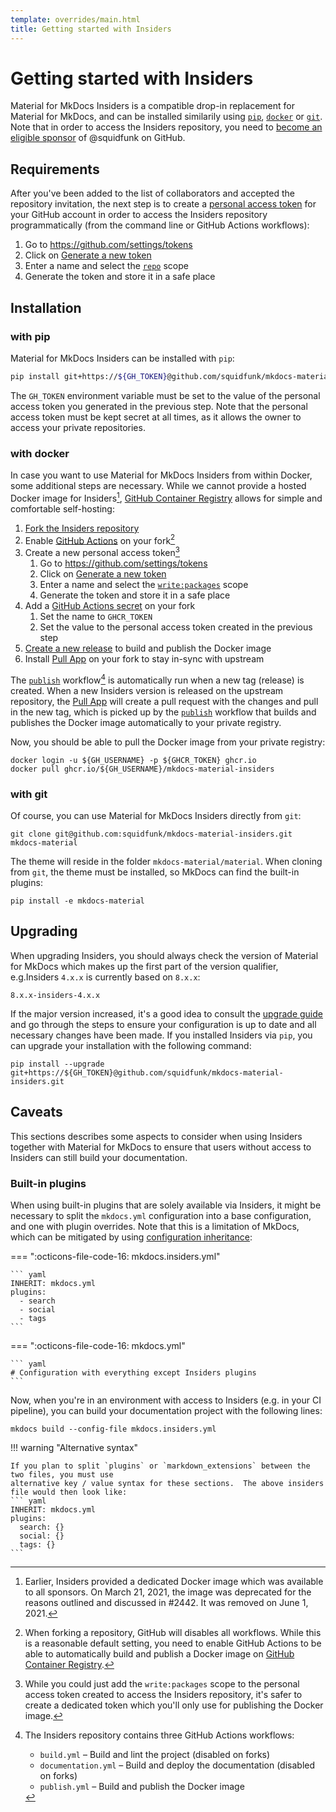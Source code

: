 ```yaml
---
template: overrides/main.html
title: Getting started with Insiders
---
```


# Getting started with Insiders

Material for MkDocs Insiders is a compatible drop-in replacement for Material
for MkDocs, and can be installed similarily using [`pip`][pip],
[`docker`][docker] or [`git`][git]. Note that in order to access the Insiders 
repository, you need to [become an eligible sponsor] of @squidfunk on GitHub.

  [pip]: #with-pip
  [docker]: #with-docker
  [git]: #with-git
  [become an eligible sponsor]: index.md#how-to-become-a-sponsor

## Requirements

After you've been added to the list of collaborators and accepted the
repository invitation, the next step is to create a [personal access token] for
your GitHub account in order to access the Insiders repository programmatically 
(from the command line or GitHub Actions workflows):

1.  Go to https://github.com/settings/tokens
2.  Click on [Generate a new token]
3.  Enter a name and select the [`repo`][scopes] scope
4.  Generate the token and store it in a safe place

  [personal access token]: https://docs.github.com/en/github/authenticating-to-github/creating-a-personal-access-token
  [Generate a new token]: https://github.com/settings/tokens/new
  [scopes]: https://docs.github.com/en/developers/apps/scopes-for-oauth-apps#available-scopes

## Installation

### with pip

Material for MkDocs Insiders can be installed with `pip`:

``` sh
pip install git+https://${GH_TOKEN}@github.com/squidfunk/mkdocs-material-insiders.git
```

The `GH_TOKEN` environment variable must be set to the value of the personal
access token you generated in the previous step. Note that the personal access
token must be kept secret at all times, as it allows the owner to access your
private repositories.

### with docker

In case you want to use Material for MkDocs Insiders from within Docker, some
additional steps are necessary. While we cannot provide a hosted Docker image
for Insiders[^2], [GitHub Container Registry] allows for simple and
comfortable self-hosting:

1.  [Fork the Insiders repository]
2.  Enable [GitHub Actions] on your fork[^3]
3.  Create a new personal access token[^4]
    1.  Go to https://github.com/settings/tokens
    2.  Click on [Generate a new token]
    3.  Enter a name and select the [`write:packages`][scopes] scope
    4.  Generate the token and store it in a safe place
4.  Add a [GitHub Actions secret] on your fork
    1.  Set the name to `GHCR_TOKEN`
    2.  Set the value to the personal access token created in the previous step
5.  [Create a new release] to build and publish the Docker image
6.  Install [Pull App] on your fork to stay in-sync with upstream

The [`publish`][publish] workflow[^5] is automatically run when a new tag
(release) is created. When a new Insiders version is released on the upstream 
repository, the [Pull App] will create a pull request with the changes and
pull in the new tag, which is picked up by the [`publish`][publish] workflow
that builds and publishes the Docker image automatically to your private
registry.

Now, you should be able to pull the Docker image from your private registry:

```
docker login -u ${GH_USERNAME} -p ${GHCR_TOKEN} ghcr.io
docker pull ghcr.io/${GH_USERNAME}/mkdocs-material-insiders
```

  [^2]:
    Earlier, Insiders provided a dedicated Docker image which was available to
    all sponsors. On March 21, 2021, the image was deprecated for the reasons
    outlined and discussed in #2442. It was removed on June 1, 2021.

  [^3]:
    When forking a repository, GitHub will disables all workflows. While this
    is a reasonable default setting, you need to enable GitHub Actions to be
    able to automatically build and publish a Docker image on
    [GitHub Container Registry].

  [^4]:
    While you could just add the `write:packages` scope to the personal access
    token created to access the Insiders repository, it's safer to create a
    dedicated token which you'll only use for publishing the Docker image.

  [^5]:
    The Insiders repository contains three GitHub Actions workflows:

    - `build.yml` – Build and lint the project (disabled on forks)
    - `documentation.yml` – Build and deploy the documentation (disabled on forks)
    - `publish.yml` – Build and publish the Docker image

### with git

Of course, you can use Material for MkDocs Insiders directly from `git`:

```
git clone git@github.com:squidfunk/mkdocs-material-insiders.git mkdocs-material
```

The theme will reside in the folder `mkdocs-material/material`. When cloning
from `git`, the theme must be installed, so MkDocs can find the built-in
plugins:

```
pip install -e mkdocs-material
```

  [GitHub Container Registry]: https://docs.github.com/en/packages/guides/about-github-container-registry
  [Fork the Insiders repository]: https://github.com/squidfunk/mkdocs-material-insiders/fork
  [GitHub Actions]: https://docs.github.com/en/github/administering-a-repository/disabling-or-limiting-github-actions-for-a-repository
  [packages scope]: https://docs.github.com/en/developers/apps/scopes-for-oauth-apps#available-scopes
  [GitHub Actions secret]: https://docs.github.com/en/actions/reference/encrypted-secrets#creating-encrypted-secrets-for-a-repository
  [Create a new release]: https://docs.github.com/en/github/administering-a-repository/managing-releases-in-a-repository#creating-a-release
  [Pull App]: https://github.com/apps/pull
  [publish]: https://github.com/squidfunk/mkdocs-material-insiders/blob/master/.github/workflows/publish.yml

## Upgrading

When upgrading Insiders, you should always check the version of Material for
MkDocs which makes up the first part of the version qualifier, e.g.Insiders
`4.x.x` is currently based on `8.x.x`:

```
8.x.x-insiders-4.x.x
```

If the major version increased, it's a good idea to consult the [upgrade
guide] and go through the steps to ensure your configuration is up to date and
all necessary changes have been made. If you installed Insiders via `pip`, you
can upgrade your installation with the following command:

```
pip install --upgrade git+https://${GH_TOKEN}@github.com/squidfunk/mkdocs-material-insiders.git
```

  [upgrade guide]: ../upgrade.md

## Caveats

This sections describes some aspects to consider when using Insiders together
with Material for MkDocs to ensure that users without access to Insiders can
still build your documentation.

### Built-in plugins

When using built-in plugins that are solely available via Insiders, it might be 
necessary to split the `mkdocs.yml` configuration into a base configuration, and
one with plugin overrides. Note that this is a limitation of MkDocs, which can
be mitigated by using [configuration inheritance]:

=== ":octicons-file-code-16: mkdocs.insiders.yml"

    ``` yaml
    INHERIT: mkdocs.yml
    plugins:
      - search
      - social
      - tags
    ```

=== ":octicons-file-code-16: mkdocs.yml"

    ``` yaml
    # Configuration with everything except Insiders plugins
    ```

Now, when you're in an environment with access to Insiders (e.g. in your CI
pipeline), you can build your documentation project with the following lines:

```
mkdocs build --config-file mkdocs.insiders.yml
```

!!! warning "Alternative syntax"
    
    If you plan to split `plugins` or `markdown_extensions` between the two files, you must use
    alternative key / value syntax for these sections.  The above insiders file would then look like:
    ``` yaml
    INHERIT: mkdocs.yml
    plugins:
      search: {}
      social: {}
      tags: {}
    ```


  [configuration inheritance]: https://www.mkdocs.org/user-guide/configuration/#configuration-inheritance
